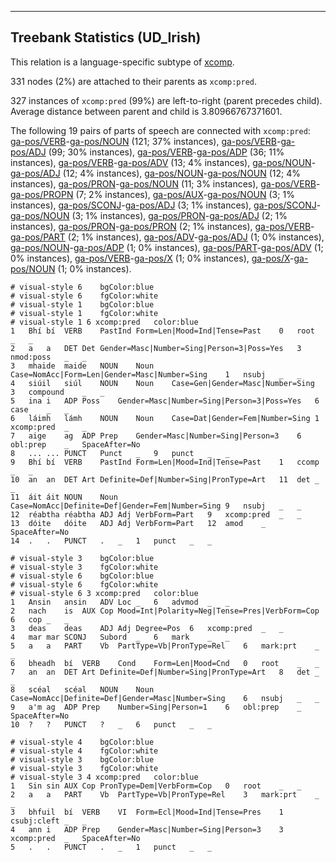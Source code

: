 

--------------------------------------------------------------------------------

## Treebank Statistics (UD_Irish)

This relation is a language-specific subtype of [xcomp]().

331 nodes (2%) are attached to their parents as `xcomp:pred`.

327 instances of `xcomp:pred` (99%) are left-to-right (parent precedes child).
Average distance between parent and child is 3.80966767371601.

The following 19 pairs of parts of speech are connected with `xcomp:pred`: [ga-pos/VERB]()-[ga-pos/NOUN]() (121; 37% instances), [ga-pos/VERB]()-[ga-pos/ADJ]() (99; 30% instances), [ga-pos/VERB]()-[ga-pos/ADP]() (36; 11% instances), [ga-pos/VERB]()-[ga-pos/ADV]() (13; 4% instances), [ga-pos/NOUN]()-[ga-pos/ADJ]() (12; 4% instances), [ga-pos/NOUN]()-[ga-pos/NOUN]() (12; 4% instances), [ga-pos/PRON]()-[ga-pos/NOUN]() (11; 3% instances), [ga-pos/VERB]()-[ga-pos/PROPN]() (7; 2% instances), [ga-pos/AUX]()-[ga-pos/NOUN]() (3; 1% instances), [ga-pos/SCONJ]()-[ga-pos/ADJ]() (3; 1% instances), [ga-pos/SCONJ]()-[ga-pos/NOUN]() (3; 1% instances), [ga-pos/PRON]()-[ga-pos/ADJ]() (2; 1% instances), [ga-pos/PRON]()-[ga-pos/PRON]() (2; 1% instances), [ga-pos/VERB]()-[ga-pos/PART]() (2; 1% instances), [ga-pos/ADV]()-[ga-pos/ADJ]() (1; 0% instances), [ga-pos/NOUN]()-[ga-pos/ADP]() (1; 0% instances), [ga-pos/PART]()-[ga-pos/ADV]() (1; 0% instances), [ga-pos/VERB]()-[ga-pos/X]() (1; 0% instances), [ga-pos/X]()-[ga-pos/NOUN]() (1; 0% instances).


~~~ conllu
# visual-style 6	bgColor:blue
# visual-style 6	fgColor:white
# visual-style 1	bgColor:blue
# visual-style 1	fgColor:white
# visual-style 1 6 xcomp:pred	color:blue
1	Bhí	bí	VERB	PastInd	Form=Len|Mood=Ind|Tense=Past	0	root	_	_
2	a	a	DET	Det	Gender=Masc|Number=Sing|Person=3|Poss=Yes	3	nmod:poss	_	_
3	mhaide	maide	NOUN	Noun	Case=NomAcc|Form=Len|Gender=Masc|Number=Sing	1	nsubj	_	_
4	siúil	siúl	NOUN	Noun	Case=Gen|Gender=Masc|Number=Sing	3	compound	_	_
5	ina	i	ADP	Poss	Gender=Masc|Number=Sing|Person=3|Poss=Yes	6	case	_	_
6	láimh	lámh	NOUN	Noun	Case=Dat|Gender=Fem|Number=Sing	1	xcomp:pred	_	_
7	aige	ag	ADP	Prep	Gender=Masc|Number=Sing|Person=3	6	obl:prep	_	SpaceAfter=No
8	...	...	PUNCT	Punct	_	9	punct	_	_
9	Bhí	bí	VERB	PastInd	Form=Len|Mood=Ind|Tense=Past	1	ccomp	_	_
10	an	an	DET	Art	Definite=Def|Number=Sing|PronType=Art	11	det	_	_
11	áit	áit	NOUN	Noun	Case=NomAcc|Definite=Def|Gender=Fem|Number=Sing	9	nsubj	_	_
12	réabtha	réabtha	ADJ	Adj	VerbForm=Part	9	xcomp:pred	_	_
13	dóite	dóite	ADJ	Adj	VerbForm=Part	12	amod	_	SpaceAfter=No
14	.	.	PUNCT	.	_	1	punct	_	_

~~~


~~~ conllu
# visual-style 3	bgColor:blue
# visual-style 3	fgColor:white
# visual-style 6	bgColor:blue
# visual-style 6	fgColor:white
# visual-style 6 3 xcomp:pred	color:blue
1	Ansin	ansin	ADV	Loc	_	6	advmod	_	_
2	nach	is	AUX	Cop	Mood=Int|Polarity=Neg|Tense=Pres|VerbForm=Cop	6	cop	_	_
3	deas	deas	ADJ	Adj	Degree=Pos	6	xcomp:pred	_	_
4	mar	mar	SCONJ	Subord	_	6	mark	_	_
5	a	a	PART	Vb	PartType=Vb|PronType=Rel	6	mark:prt	_	_
6	bheadh	bí	VERB	Cond	Form=Len|Mood=Cnd	0	root	_	_
7	an	an	DET	Art	Definite=Def|Number=Sing|PronType=Art	8	det	_	_
8	scéal	scéal	NOUN	Noun	Case=NomAcc|Definite=Def|Gender=Masc|Number=Sing	6	nsubj	_	_
9	a'm	ag	ADP	Prep	Number=Sing|Person=1	6	obl:prep	_	SpaceAfter=No
10	?	?	PUNCT	?	_	6	punct	_	_

~~~


~~~ conllu
# visual-style 4	bgColor:blue
# visual-style 4	fgColor:white
# visual-style 3	bgColor:blue
# visual-style 3	fgColor:white
# visual-style 3 4 xcomp:pred	color:blue
1	Sin	sin	AUX	Cop	PronType=Dem|VerbForm=Cop	0	root	_	_
2	a	a	PART	Vb	PartType=Vb|PronType=Rel	3	mark:prt	_	_
3	bhfuil	bí	VERB	VI	Form=Ecl|Mood=Ind|Tense=Pres	1	csubj:cleft	_	_
4	ann	i	ADP	Prep	Gender=Masc|Number=Sing|Person=3	3	xcomp:pred	_	SpaceAfter=No
5	.	.	PUNCT	.	_	1	punct	_	_

~~~


